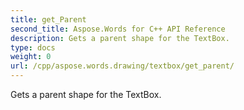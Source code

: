 ```yaml
---
title: get_Parent
second_title: Aspose.Words for C++ API Reference
description: Gets a parent shape for the TextBox. 
type: docs
weight: 0
url: /cpp/aspose.words.drawing/textbox/get_parent/
---
```


Gets a parent shape for the TextBox. 

